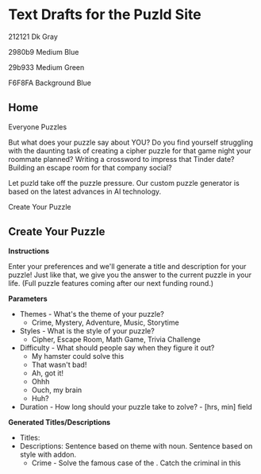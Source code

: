 # Text Drafts for the Puzld Site

212121 Dk Gray

2980b9 Medium Blue

29b933 Medium Green

F6F8FA Background Blue

## Home

Everyone Puzzles

But what does your puzzle say about YOU?  Do you find yourself struggling with the daunting task of creating a cipher puzzle for that game night your roommate planned?  Writing a crossword to impress that Tinder date?  Building an escape room for that company social?  

Let puzld take off the puzzle pressure.  Our custom puzzle generator is based on the latest advances in AI technology.

Create Your Puzzle

## Create Your Puzzle

**Instructions**

Enter your preferences and we'll generate a title and description for your puzzle! Just like that, we give you the answer to the current puzzle in your life. (Full puzzle features coming after our next funding round.)

**Parameters**

* Themes - What's the theme of your puzzle?
	* Crime, Mystery, Adventure, Music, Storytime
* Styles - What is the style of your puzzle?
	* Cipher, Escape Room, Math Game, Trivia Challenge
* Difficulty - What should people say when they figure it out?
	* My hamster could solve this
	* That wasn't bad!
	* Ah, got it!
	* Ohhh
	* Ouch, my brain
	* Huh?
* Duration - How long should your puzzle take to zolve? - [hrs, min] field

**Generated Titles/Descriptions**

* Titles: <NOUN> <VERB>
* Descriptions: Sentence based on theme with noun.  Sentence based on style with addon.
	* Crime - Solve the famous case of the <noun>.  Catch the criminal in this <style>.
	* Mystery - Why did the <noun> dissapear?  This <style> will have you and your detectives searching for evidence.
	* Adventure - <noun>! Hold onto your hats for this adventurous <style>.
	* Music - Create <noun> melodies to find the award winning tune. This <style> will rock your party!
	* Culture - Be the connoisseur of <noun>.  Grab your fanciest hors d'oeuvres for this <style>.
	* Storytime - Everyone knows the classic tale of the <noun>.  It's storytime in this <style>!

**Solution Title/Description**

* Title: CIRCULAR REASONING
* Description: Create circular melodies to find the award winning tune.  This escape room will rock your party!

## Reviews

The following Morse is encoded in the reviews with colored letters for dots and dashes: `-- ..- ... .. -.-.`.

* After my third time scribbling Morse on the back of a Whole Foods receipt on the way to game night, I realized my puzzles had sunk to the level of the snack  my friend brought last week - an already opened bag of baby carrots.  Then I found puzld, and now my puzzles are clever, interesting, and totally me!
* It's just like Uber!  But for puzzles.
* No one at my office has time to make puzzles even close to Jerry's crosswords.  Do you even do work Jerry?  Fortunately, puzld has me covered, and now my crosswords have 1940s film titles and South American dictators' names that even Jerry can't remember.

## Team

Our individual interests add together to help us turn over an amazing solution for every difficulty.

* Jenny Green - I'm a professionally amateur saxophone player (my favorite song to play is Tequila) and world traveler now working as a software engineer.  The most recent trip I took was to explore the history of the Republic of Guinea.  Last year, I followed in my hero, Ellen Ochoa's footsteps and trained to be an astronaut.  NASA has the most revolutionary programs in the world ... besides Puzld of course.
* Adam Rumpza - After finishing Stanford Online High School, I immediately knew I had to join Puzld.  In my spare time I film videos for my YouTube channel and listen to my favorite artist, Carrie Underwood.  My favorite sport is football - Here We Go Steelers!
* Ethan Lang - I recently moved from Chester, PA and love the Puzld team!  Outside of work, I'm learning to play Des Veilchen on piano and writing a treatise on the Roman Empire.

## Pricing

## Contact Us